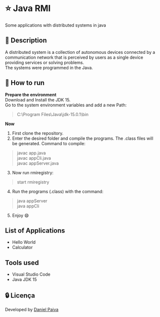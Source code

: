# :star: Java RMI
Some applications with distributed systems in java

## :page_facing_up: Description
A distributed system is a collection of autonomous devices connected by a communication network that is perceived by users as a single device providing services or solving problems.<br>
The systems were programmed in the Java.

## :pushpin: How to run

<strong>Prepare the environment</strong><br>
Download and Install the JDK 15.<br>
Go to the system environment variables and add a new Path:
> C:\Program Files\Java\jdk-15.0.1\bin

<strong>Now</strong>
1. First clone the repository.
2. Enter the desired folder and compile the programs. The .class files will be generated. Command to compile: 
> javac app.java<br>
> javac appCli.java<br>
> javac appServer.java<br>
3. Now run rmiregistry:
> start rmiregistry
4. Run the programs (.class) with the command:
> java appServer<br>
> java appCli<br>
5. Enjoy :smile:


## List of Applications
- Hello World
- Calculator

## Tools used

- Visual Studio Code
- Java JDK 15

## :lock: Licença

Developed by <a href="https://www.linkedin.com/in/danhpaiva/">Daniel Paiva</a>
